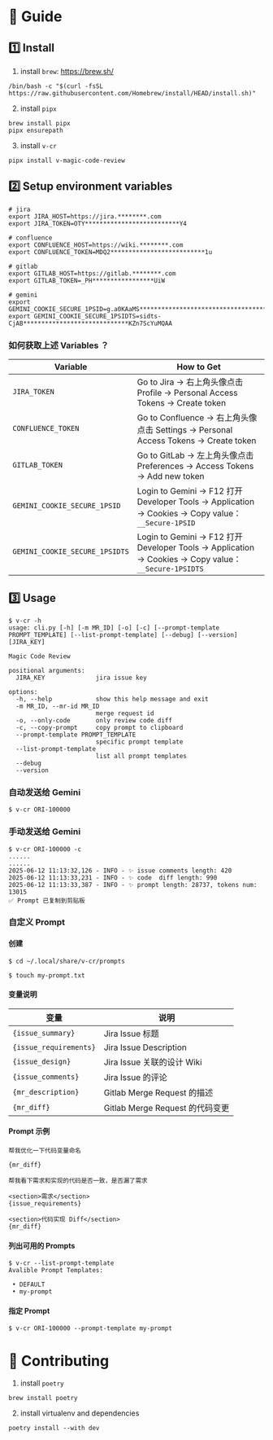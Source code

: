 # 📖 Guide

## 1️⃣ Install

1. install `brew`: https://brew.sh/

```
/bin/bash -c "$(curl -fsSL https://raw.githubusercontent.com/Homebrew/install/HEAD/install.sh)"
```

2. install `pipx`

```
brew install pipx
pipx ensurepath
```

3. install `v-cr`

```
pipx install v-magic-code-review
```

## 2️⃣ Setup environment variables

```
# jira
export JIRA_HOST=https://jira.********.com
export JIRA_TOKEN=OTY**************************Y4

# confluence
export CONFLUENCE_HOST=https://wiki.********.com
export CONFLUENCE_TOKEN=MDQ2**************************1u

# gitlab
export GITLAB_HOST=https://gitlab.********.com
export GITLAB_TOKEN=_PH*****************UiW

# gemini
export GEMINI_COOKIE_SECURE_1PSID=g.a0KAaMS************************************************AROiSJgW0076
export GEMINI_COOKIE_SECURE_1PSIDTS=sidts-CjAB*****************************KZn7ScYuMQAA
```

### 如何获取上述 Variables ？

| Variable                       | How to Get                                                                                       |
|--------------------------------|--------------------------------------------------------------------------------------------------|
| `JIRA_TOKEN`                   | Go to Jira → 右上角头像点击 Profile → Personal Access Tokens → Create token                             |
| `CONFLUENCE_TOKEN`             | Go to Confluence → 右上角头像点击 Settings → Personal Access Tokens → Create token                      |
| `GITLAB_TOKEN`                 | Go to GitLab → 左上角头像点击 Preferences → Access Tokens → Add new token                               |
| `GEMINI_COOKIE_SECURE_1PSID`   | Login to Gemini → F12 打开 Developer Tools → Application → Cookies → Copy value：`__Secure-1PSID`   |
| `GEMINI_COOKIE_SECURE_1PSIDTS` | Login to Gemini → F12 打开 Developer Tools → Application → Cookies → Copy value：`__Secure-1PSIDTS` |

## 3️⃣ Usage

```
$ v-cr -h
usage: cli.py [-h] [-m MR_ID] [-o] [-c] [--prompt-template PROMPT_TEMPLATE] [--list-prompt-template] [--debug] [--version] [JIRA_KEY]

Magic Code Review

positional arguments:
  JIRA_KEY              jira issue key

options:
  -h, --help            show this help message and exit
  -m MR_ID, --mr-id MR_ID
                        merge request id
  -o, --only-code       only review code diff
  -c, --copy-prompt     copy prompt to clipboard
  --prompt-template PROMPT_TEMPLATE
                        specific prompt template
  --list-prompt-template
                        list all prompt templates
  --debug
  --version
```

### 自动发送给 Gemini

```
$ v-cr ORI-100000
```

### 手动发送给 Gemini

```
$ v-cr ORI-100000 -c
......
......
2025-06-12 11:13:32,126 - INFO - ✨ issue comments length: 420
2025-06-12 11:13:33,231 - INFO - ✨ code  diff length: 990
2025-06-12 11:13:33,387 - INFO - ✨ prompt length: 28737, tokens num: 13015
✅ Prompt 已复制到剪贴板
```

### 自定义 Prompt

#### 创建

```
$ cd ~/.local/share/v-cr/prompts
```

```
$ touch my-prompt.txt
```

#### 变量说明

| 变量                     | 说明                         |
|------------------------|----------------------------|
| `{issue_summary}`      | Jira Issue 标题              |
| `{issue_requirements}` | Jira Issue Description     |
| `{issue_design}`       | Jira Issue 关联的设计 Wiki      |
| `{issue_comments}`     | Jira Issue 的评论             |
| `{mr_description}`     | Gitlab Merge Request 的描述   |
| `{mr_diff}`            | Gitlab Merge Request 的代码变更 |

#### Prompt 示例

```
帮我优化一下代码变量命名

{mr_diff}
```

```
帮我看下需求和实现的代码是否一致，是否漏了需求

<section>需求</section>
{issue_requirements}

<section>代码实现 Diff</section>
{mr_diff}
```

#### 列出可用的 Prompts

```
$ v-cr --list-prompt-template
Avalible Prompt Templates:

 • DEFAULT
 • my-prompt
```

#### 指定 Prompt

```
$ v-cr ORI-100000 --prompt-template my-prompt
```

# 🤝 Contributing

1. install `poetry`

```
brew install poetry
```

2. install virtualenv and dependencies

```
poetry install --with dev
```
